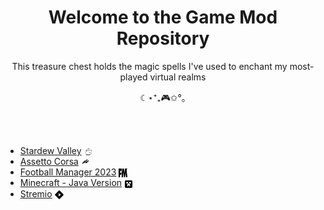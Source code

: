 <h1 align="center">Welcome to the Game Mod Repository</h1>
<p align="center">This treasure chest holds the magic spells I've used to enchant my most-played virtual realms</p>
<p align="center">☾⋆⁺₊🎮✩°｡</p>
<br><br>

* [Stardew Valley](./games/stardew-valley.md) <img src="./icons/stardew-valley.svg"  alt="Stardew Valley logo" width="14" height="14" style="vertical-align: middle;">
* [Assetto Corsa](./games/assetto-corsa.md) <img src="./icons/assetto-corsa.svg"  alt="Assetto Corsa logo" width="14" height="14" style="vertical-align: middle;">
* [Football Manager 2023](./games/football-manager-23.md) <img src="./icons/football-manager.svg"  alt="Football Manager logo" width="14" height="14" style="vertical-align: middle;">
* [Minecraft - Java Version](./games/minecraft.md) <img src="./icons/minecraft.svg"  alt="Minecraft logo" width="14" height="14" style="vertical-align: middle;">
* [Stremio](./games/stremio.md) <img src="./icons/stremio.svg"  alt="Stremio logo" width="14" height="14" style="vertical-align: middle;">
